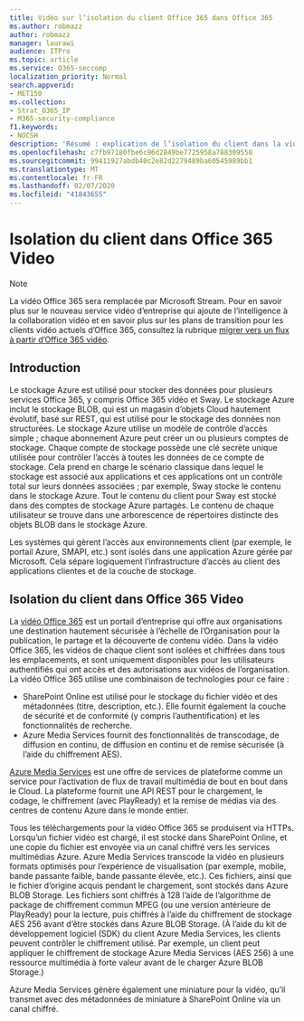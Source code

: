 ```yaml
---
title: Vidéo sur l’isolation du client Office 365 dans Office 365
ms.author: robmazz
author: robmazz
manager: laurawi
audience: ITPro
ms.topic: article
ms.service: O365-seccomp
localization_priority: Normal
search.appverid:
- MET150
ms.collection:
- Strat_O365_IP
- M365-security-compliance
f1.keywords:
- NOCSH
description: 'Résumé : explication de l’isolation du client dans la vidéo Office 365.'
ms.openlocfilehash: c7fb97180fbe6c96d2849be7725958a788309558
ms.sourcegitcommit: 99411927abdb40c2e82d2279489ba60545989bb1
ms.translationtype: MT
ms.contentlocale: fr-FR
ms.lasthandoff: 02/07/2020
ms.locfileid: "41843655"
---
```

# <a name="tenant-isolation-in-office-365-video"></a>Isolation du client dans Office 365 Video

> [!NOTE]
> La vidéo Office 365 sera remplacée par Microsoft Stream. Pour en savoir plus sur le nouveau service vidéo d’entreprise qui ajoute de l’intelligence à la collaboration vidéo et en savoir plus sur les plans de transition pour les clients vidéo actuels d’Office 365, consultez la rubrique [migrer vers un flux à partir d’Office 365 vidéo](https://docs.microsoft.com/stream/).

## <a name="introduction"></a>Introduction

Le stockage Azure est utilisé pour stocker des données pour plusieurs services Office 365, y compris Office 365 vidéo et Sway. Le stockage Azure inclut le stockage BLOB, qui est un magasin d’objets Cloud hautement évolutif, basé sur REST, qui est utilisé pour le stockage des données non structurées. Le stockage Azure utilise un modèle de contrôle d’accès simple ; chaque abonnement Azure peut créer un ou plusieurs comptes de stockage. Chaque compte de stockage possède une clé secrète unique utilisée pour contrôler l’accès à toutes les données de ce compte de stockage. Cela prend en charge le scénario classique dans lequel le stockage est associé aux applications et ces applications ont un contrôle total sur leurs données associées ; par exemple, Sway stocke le contenu dans le stockage Azure. Tout le contenu du client pour Sway est stocké dans des comptes de stockage Azure partagés. Le contenu de chaque utilisateur se trouve dans une arborescence de répertoires distincte des objets BLOB dans le stockage Azure.

Les systèmes qui gèrent l’accès aux environnements client (par exemple, le portail Azure, SMAPI, etc.) sont isolés dans une application Azure gérée par Microsoft. Cela sépare logiquement l’infrastructure d’accès au client des applications clientes et de la couche de stockage.

## <a name="tenant-isolation-in-office-365-video"></a>Isolation du client dans Office 365 Video

La [vidéo Office 365](https://support.office.com/article/Meet-Office-365-Video-ca1cc1a9-a615-46e1-b6a3-40dbd99939a6) est un portail d’entreprise qui offre aux organisations une destination hautement sécurisée à l’échelle de l’Organisation pour la publication, le partage et la découverte de contenu vidéo. Dans la vidéo Office 365, les vidéos de chaque client sont isolées et chiffrées dans tous les emplacements, et sont uniquement disponibles pour les utilisateurs authentifiés qui ont accès et des autorisations aux vidéos de l’organisation. La vidéo Office 365 utilise une combinaison de technologies pour ce faire :

- SharePoint Online est utilisé pour le stockage du fichier vidéo et des métadonnées (titre, description, etc.). Elle fournit également la couche de sécurité et de conformité (y compris l’authentification) et les fonctionnalités de recherche.
- Azure Media Services fournit des fonctionnalités de transcodage, de diffusion en continu, de diffusion en continu et de remise sécurisée (à l’aide du chiffrement AES).

[Azure Media Services](https://azure.microsoft.com/services/media-services/) est une offre de services de plateforme comme un service pour l’activation de flux de travail multimédia de bout en bout dans le Cloud. La plateforme fournit une API REST pour le chargement, le codage, le chiffrement (avec PlayReady) et la remise de médias via des centres de contenu Azure dans le monde entier.

Tous les téléchargements pour la vidéo Office 365 se produisent via HTTPs. Lorsqu’un fichier vidéo est chargé, il est stocké dans SharePoint Online, et une copie du fichier est envoyée via un canal chiffré vers les services multimédias Azure. Azure Media Services transcode la vidéo en plusieurs formats optimisés pour l’expérience de visualisation (par exemple, mobile, bande passante faible, bande passante élevée, etc.). Ces fichiers, ainsi que le fichier d’origine acquis pendant le chargement, sont stockés dans Azure BLOB Storage. Les fichiers sont chiffrés à 128 l’aide de l’algorithme de package de chiffrement commun MPEG (ou une version antérieure de PlayReady) pour la lecture, puis chiffrés à l’aide du chiffrement de stockage AES 256 avant d’être stockés dans Azure BLOB Storage. (À l’aide du kit de développement logiciel (SDK) du client Azure Media Services, les clients peuvent contrôler le chiffrement utilisé. Par exemple, un client peut appliquer le chiffrement de stockage Azure Media Services (AES 256) à une ressource multimédia à forte valeur avant de le charger Azure BLOB Storage.)

Azure Media Services génère également une miniature pour la vidéo, qu’il transmet avec des métadonnées de miniature à SharePoint Online via un canal chiffré.
